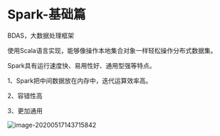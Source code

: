 # Spark-基础篇

BDAS，大数据处理框架

使用Scala语言实现，能够像操作本地集合对象一样轻松操作分布式数据集。

Spark具有运行速度快、易用性好、通用型强等特点。

1、Spark把中间数据放在内存中，迭代运算效率高。

2、容错性高

3、更加通用

![image-20200517143715842](/Users/wangfulin/github/image/spark/image-20200517143715842.png)


